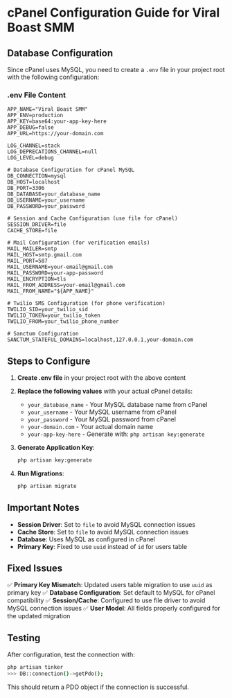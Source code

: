 # cPanel Configuration Guide for Viral Boast SMM

## Database Configuration

Since cPanel uses MySQL, you need to create a `.env` file in your project root with the following configuration:

### .env File Content

```env
APP_NAME="Viral Boast SMM"
APP_ENV=production
APP_KEY=base64:your-app-key-here
APP_DEBUG=false
APP_URL=https://your-domain.com

LOG_CHANNEL=stack
LOG_DEPRECATIONS_CHANNEL=null
LOG_LEVEL=debug

# Database Configuration for cPanel MySQL
DB_CONNECTION=mysql
DB_HOST=localhost
DB_PORT=3306
DB_DATABASE=your_database_name
DB_USERNAME=your_username
DB_PASSWORD=your_password

# Session and Cache Configuration (use file for cPanel)
SESSION_DRIVER=file
CACHE_STORE=file

# Mail Configuration (for verification emails)
MAIL_MAILER=smtp
MAIL_HOST=smtp.gmail.com
MAIL_PORT=587
MAIL_USERNAME=your-email@gmail.com
MAIL_PASSWORD=your-app-password
MAIL_ENCRYPTION=tls
MAIL_FROM_ADDRESS=your-email@gmail.com
MAIL_FROM_NAME="${APP_NAME}"

# Twilio SMS Configuration (for phone verification)
TWILIO_SID=your_twilio_sid
TWILIO_TOKEN=your_twilio_token
TWILIO_FROM=your_twilio_phone_number

# Sanctum Configuration
SANCTUM_STATEFUL_DOMAINS=localhost,127.0.0.1,your-domain.com
```

## Steps to Configure

1. **Create .env file** in your project root with the above content
2. **Replace the following values** with your actual cPanel details:
   - `your_database_name` - Your MySQL database name from cPanel
   - `your_username` - Your MySQL username from cPanel
   - `your_password` - Your MySQL password from cPanel
   - `your-domain.com` - Your actual domain name
   - `your-app-key-here` - Generate with: `php artisan key:generate`

3. **Generate Application Key**:
   ```bash
   php artisan key:generate
   ```

4. **Run Migrations**:
   ```bash
   php artisan migrate
   ```

## Important Notes

- **Session Driver**: Set to `file` to avoid MySQL connection issues
- **Cache Store**: Set to `file` to avoid MySQL connection issues
- **Database**: Uses MySQL as configured in cPanel
- **Primary Key**: Fixed to use `uuid` instead of `id` for users table

## Fixed Issues

✅ **Primary Key Mismatch**: Updated users table migration to use `uuid` as primary key
✅ **Database Configuration**: Set default to MySQL for cPanel compatibility
✅ **Session/Cache**: Configured to use file driver to avoid MySQL connection issues
✅ **User Model**: All fields properly configured for the updated migration

## Testing

After configuration, test the connection with:
```bash
php artisan tinker
>>> DB::connection()->getPdo();
```

This should return a PDO object if the connection is successful.
















